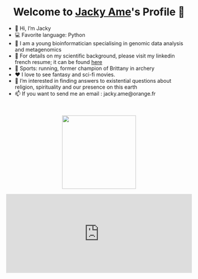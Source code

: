 <p align="center">
  <h1 align="center">Welcome to <a href="https://github.com/Jaxame">Jacky Ame</a>'s Profile 👋</h1>
</p>

<ul>
  <li>👋 Hi, I’m Jacky</li>
  <li>💻 Favorite language: Python</li>
  <li>💼 I am a young bioinformatician specialising in genomic data analysis and metagenomics </li>
  <li>📄 For details on my scientific background, please visit my linkedin french resume; it can be found <a href="https://www.linkedin.com/in/jacky-ame-731595183/">here</a></li>
  <li>🧗 Sports: running, former champion of Brittany in archery</li>
  <li>❤️ I love to see fantasy and sci-fi movies.
  <li>👀 I’m interested in finding answers to existential questions about religion, spirituality and our presence on this earth</li>
  <li>📫 If you want to send me an email : jacky.ame@orange.fr</li>
</ul>

</br>
<p align="center">
 <!--- <img width=200 height=200 src="https://c.tenor.com/OoQlWsxH2SEAAAAC/hi-anime-hello.gif"/> --->
  <img width=200 height=200 src="https://media.giphy.com/media/xTiIzJSKB4l7xTouE8/giphy.gif"/>
</p>

<div style="width:100%"><div style="height:0;padding-bottom:42.65625%;position:relative;width:100%"><iframe allowfullscreen="" frameBorder="0" height="100%" src="https://giphy.com/embed/KxOl63T54r3xuNYIvG/video" style="left:0;position:absolute;top:0" width="100%"></iframe></div></div>

<!---
Jaxame/Jaxame is a ✨ special ✨ repository because its `README.md` (this file) appears on your GitHub profile.
You can click the Preview link to take a look at your changes.
--->
